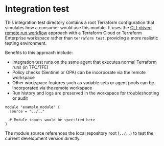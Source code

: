 # Integration test

This integration test directory contains a root Terraform configuration that simulates how a consumer would use this module.  It uses the [CLI-driven remote run workflow](https://developer.hashicorp.com/terraform/cloud-docs/run/cli) approach with a Terraform Cloud or Terraform Enterprise workspace rather than `terraform test`, providing a more realistic testing environment.

Benefits to this approach include:

- Integration test runs on the same agent that executes normal Terraform runs (in TFC/TFE)
- Policy checks (Sentinel or OPA) can be incorporate via the remote workspace
- Other workspace features such as variable sets or agent pools can be incorporated via the remote workspace
- Run history and logs are preserved in the workspace for troubleshooting or audit

```hcl
module "example_module" {
  source = "../.."

  # Module inputs would be specified here
}
```

The module source references the local repository root (`../..`) to test the current development version directly.